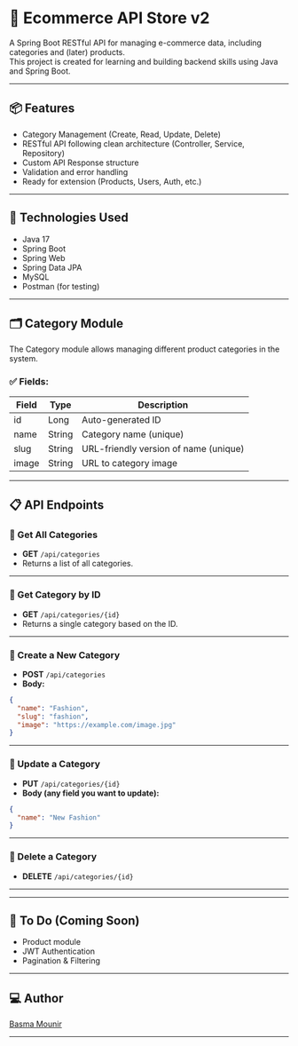 # 🛒 Ecommerce API Store v2

A Spring Boot RESTful API for managing e-commerce data, including categories and (later) products.  
This project is created for learning and building backend skills using Java and Spring Boot.

---

## 📦 Features

- Category Management (Create, Read, Update, Delete)
- RESTful API following clean architecture (Controller, Service, Repository)
- Custom API Response structure
- Validation and error handling
- Ready for extension (Products, Users, Auth, etc.)

---

## 🧩 Technologies Used

- Java 17
- Spring Boot
- Spring Web
- Spring Data JPA
- MySQL
- Postman (for testing)

---

## 🗂️ Category Module

The Category module allows managing different product categories in the system.

### ✅ Fields:

| Field | Type   | Description        |
|-------|--------|--------------------|
| id    | Long   | Auto-generated ID  |
| name  | String | Category name (unique) |
| slug  | String | URL-friendly version of name (unique) |
| image | String | URL to category image |

---

## 📋 API Endpoints

### 🔹 Get All Categories

- **GET** `/api/categories`
- Returns a list of all categories.

---

### 🔹 Get Category by ID

- **GET** `/api/categories/{id}`
- Returns a single category based on the ID.

---

### 🔹 Create a New Category

- **POST** `/api/categories`
- **Body:**
```json
{
  "name": "Fashion",
  "slug": "fashion",
  "image": "https://example.com/image.jpg"
}
```

---

### 🔹 Update a Category

- **PUT** `/api/categories/{id}`
- **Body (any field you want to update):**
```json
{
  "name": "New Fashion"
}
```

---

### 🔹 Delete a Category

- **DELETE** `/api/categories/{id}`

---

---

## 📌 To Do (Coming Soon)

- Product module
- JWT Authentication
- Pagination & Filtering

---

## 💻 Author

[Basma Mounir](https://github.com/BasmaMounir)

---
